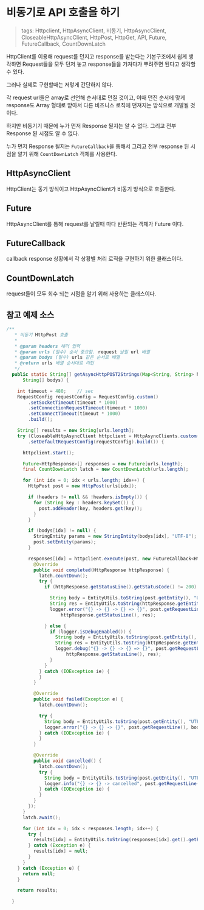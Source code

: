 # 비동기로 API 호출을 하기

> tags:
Httpclient, HttpAsyncClient, 비동기, HttpAsyncClient, CloseableHttpAsyncClient, HttpPost, HttpGet, API, Future, FutureCallback, CountDownLatch

HttpClient를 이용해 request를 던지고 response를 받는다는 기본구조에서 쉽게 생각하면 Request들을 모두 던저 놓고 response들을 가져다가 뿌려주면 된다고 생각할 수 있다.

그러나 실제로 구현할때는 저렇게 간단하지 않다.

각 request url들은 array로 선언해 순서대로 던질 것이고, 이때 던진 순서에 맞게 response도 Array 형태로 받아서 다른 비즈니스 로직에 던져지는 방식으로 개발될 것이다.

하지만 비동기기 때문에 누가 먼저 Response 될지는 알 수 없다. 그리고 전부 Response 된 시점도 알 수 없다.

누가 먼저 Response 될지는 `FutureCallback`을 통해서 그리고 전부 response 된 시점을 알기 위해 `CountDownLatch` 객체를 사용한다.


## HttpAsyncClient

HttpClient는 동기 방식이고 HttpAsyncClient가 비동기 방식으로 호출한다.


## Future

HttpAsyncClient를 통해 request를 날릴때 마다 반환되는 객체가 Future<HttpResponse> 이다.


## FutureCallback

callback response 상황에서 각 상황별 처리 로직을 구현하기 위한 클래스이다.

## CountDownLatch

request들이 모두 회수 되는 시점을 알기 위해 사용하는 클래스이다.

## 참고 예제 소스
```java
/**
   * 비동기 HttpPost 호출
   *
   * @param headers 해더 입력
   * @param urls (필수) 순서 중요함. request 날릴 url 배열
   * @param bodys (필수) urls 같은 순서로 배열
   * @return urls 배열 순서대로 리턴
   */
  public static String[] getAsyncHttpPOST2Strings(Map<String, String> headers, String[] urls,
      String[] bodys) {

    int timeout = 480;    // sec
    RequestConfig requestConfig = RequestConfig.custom()
        .setSocketTimeout(timeout * 1000)
        .setConnectionRequestTimeout(timeout * 1000)
        .setConnectTimeout(timeout * 1000)
        .build();

    String[] results = new String[urls.length];
    try (CloseableHttpAsyncClient httpclient = HttpAsyncClients.custom()
        .setDefaultRequestConfig(requestConfig).build()) {

      httpclient.start();

      Future<HttpResponse>[] responses = new Future[urls.length];
      final CountDownLatch latch = new CountDownLatch(urls.length);

      for (int idx = 0; idx < urls.length; idx++) {
        HttpPost post = new HttpPost(urls[idx]);

        if (headers != null && !headers.isEmpty()) {
          for (String key : headers.keySet()) {
            post.addHeader(key, headers.get(key));
          }
        }

        if (bodys[idx] != null) {
          StringEntity params = new StringEntity(bodys[idx], "UTF-8");
          post.setEntity(params);
        }

        responses[idx] = httpclient.execute(post, new FutureCallback<HttpResponse>() {
          @Override
          public void completed(HttpResponse httpResponse) {
            latch.countDown();
            try {
              if (httpResponse.getStatusLine().getStatusCode() != 200) {

                String body = EntityUtils.toString(post.getEntity(), "UTF-8");
                String res = EntityUtils.toString(httpResponse.getEntity(), "UTF-8");
                logger.error("{} -> {} -> {} => {}", post.getRequestLine(), body,
                    httpResponse.getStatusLine(), res);

              } else {
                if (logger.isDebugEnabled()) {
                  String body = EntityUtils.toString(post.getEntity(), "UTF-8");
                  String res = EntityUtils.toString(httpResponse.getEntity(), "UTF-8");
                  logger.debug("{} -> {} -> {} => {}", post.getRequestLine(), body,
                      httpResponse.getStatusLine(), res);
                }
              }
            } catch (IOException ie) {
            }
          }

          @Override
          public void failed(Exception e) {
            latch.countDown();

            try {
              String body = EntityUtils.toString(post.getEntity(), "UTF-8");
              logger.error("{} -> {} -> {}", post.getRequestLine(), body, e);
            } catch (IOException ie) {
            }
          }

          @Override
          public void cancelled() {
            latch.countDown();
            try {
              String body = EntityUtils.toString(post.getEntity(), "UTF-8");
              logger.info("{} -> {} -> cancelled", post.getRequestLine(), body);
            } catch (IOException ie) {
            }
          }
        });
      }
      latch.await();

      for (int idx = 0; idx < responses.length; idx++) {
        try {
          results[idx] = EntityUtils.toString(responses[idx].get().getEntity(), "UTF-8");
        } catch (Exception e) {
          results[idx] = null;
        }
      }
    } catch (Exception e) {
      return null;
    }

    return results;

  }
```